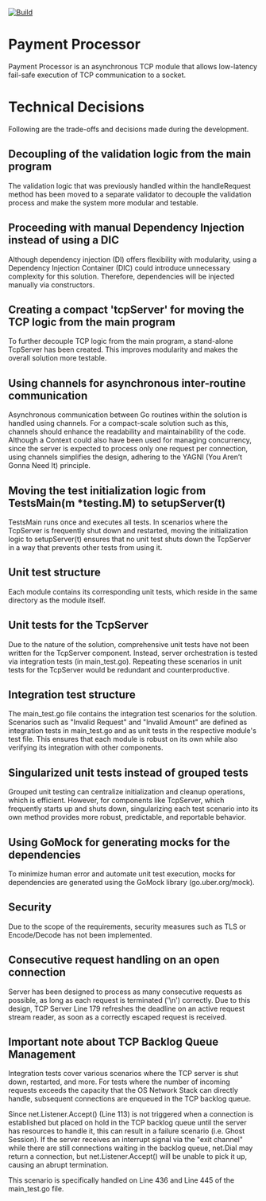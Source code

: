 [![Build](https://github.com/jestress/payment-processor/actions/workflows/build.yaml/badge.svg)](https://github.com/jestress/payment-processor/actions)


# Payment Processor

Payment Processor is an asynchronous TCP module that allows low-latency fail-safe execution of TCP communication to a socket.

# Technical Decisions

Following are the trade-offs and decisions made during the development.

## Decoupling of the validation logic from the main program

The validation logic that was previously handled within the handleRequest method has been moved to a separate validator to decouple the validation process and make the system more modular and testable.

## Proceeding with manual Dependency Injection instead of using a DIC

Although dependency injection (DI) offers flexibility with modularity, using a Dependency Injection Container (DIC) could introduce unnecessary complexity for this solution. Therefore, dependencies will be injected manually via constructors.

## Creating a compact 'tcpServer' for moving the TCP logic from the main program

To further decouple TCP logic from the main program, a stand-alone TcpServer has been created. This improves modularity and makes the overall solution more testable.

## Using channels for asynchronous inter-routine communication

Asynchronous communication between Go routines within the solution is handled using channels. For a compact-scale solution such as this, channels should enhance the readability and maintainability of the code. Although a Context could also have been used for managing concurrency, since the server is expected to process only one request per connection, using channels simplifies the design, adhering to the YAGNI (You Aren’t Gonna Need It) principle.

## Moving the test initialization logic from TestsMain(m *testing.M) to setupServer(t)

TestsMain runs once and executes all tests. In scenarios where the TcpServer is frequently shut down and restarted, moving the initialization logic to setupServer(t) ensures that no unit test shuts down the TcpServer in a way that prevents other tests from using it.

## Unit test structure

Each module contains its corresponding unit tests, which reside in the same directory as the module itself.

## Unit tests for the TcpServer

Due to the nature of the solution, comprehensive unit tests have not been written for the TcpServer component. Instead, server orchestration is tested via integration tests (in main_test.go). Repeating these scenarios in unit tests for the TcpServer would be redundant and counterproductive.

## Integration test structure

The main_test.go file contains the integration test scenarios for the solution. Scenarios such as "Invalid Request" and "Invalid Amount" are defined as integration tests in main_test.go and as unit tests in the respective module's test file. This ensures that each module is robust on its own while also verifying its integration with other components.

## Singularized unit tests instead of grouped tests

Grouped unit testing can centralize initialization and cleanup operations, which is efficient. However, for components like TcpServer, which frequently starts up and shuts down, singularizing each test scenario into its own method provides more robust, predictable, and reportable behavior.

## Using GoMock for generating mocks for the dependencies

To minimize human error and automate unit test execution, mocks for dependencies are generated using the GoMock library (go.uber.org/mock).

## Security

Due to the scope of the requirements, security measures such as TLS or Encode/Decode has not been implemented.

## Consecutive request handling on an open connection

Server has been designed to process as many consecutive requests as possible, as long as each request is terminated ('\n') correctly. Due to this design, TCP Server Line 179 refreshes the deadline on an active request stream reader, as soon as a correctly escaped request is received.

## Important note about TCP Backlog Queue Management

Integration tests cover various scenarios where the TCP server is shut down, restarted, and more. For tests where the number of incoming requests exceeds the capacity that the OS Network Stack can directly handle, subsequent connections are enqueued in the TCP backlog queue.

Since net.Listener.Accept() (Line 113) is not triggered when a connection is established but placed on hold in the TCP backlog queue until the server has resources to handle it, this can result in a failure scenario (i.e. Ghost Session). If the server receives an interrupt signal via the "exit channel" while there are still connections waiting in the backlog queue, net.Dial may return a connection, but net.Listener.Accept() will be unable to pick it up, causing an abrupt termination.

This scenario is specifically handled on Line 436 and Line 445 of the main_test.go file.